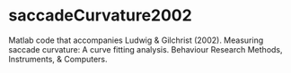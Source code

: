 # saccadeCurvature2002
Matlab code that accompanies Ludwig &amp; Gilchrist (2002). Measuring saccade curvature: A curve fitting analysis. Behaviour Research Methods, Instruments, &amp; Computers.
